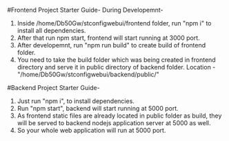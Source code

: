 #Frontend Project Starter Guide- 
During Developemnt- 
1. Inside /home/Db50Gw/stconfigwebui/frontend folder, run "npm i" to install all dependencies. 
2. After that run npm start, frontend will start running at 3000 port. 
3. After developemnt, run "npm run build" to create build of frontend folder. 
4. You need to take the build folder which was being created in frontend directory and serve it in public directory of backend folder. Location - "/home/Db50Gw/stconfigwebui/backend/public/"


#Backend Project Starter Guide- 
1. Just run "npm i", to install dependencies. 
2. Run "npm start", backend will start running at 5000 port. 
3. As frontend static files are already located in public folder as build, they will be served to backend nodejs application server at 5000 as well. 
4. So your whole web application will run at 5000 port. 

